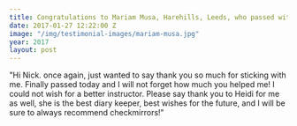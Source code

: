 ```yaml
---
title: Congratulations to Mariam Musa, Harehills, Leeds, who passed with Nick.
date: 2017-01-27 12:22:00 Z
image: "/img/testimonial-images/mariam-musa.jpg"
year: 2017
layout: post
---
```


"Hi Nick. once again, just wanted to say thank you so much for sticking with me. Finally passed today and I will not forget how much you helped me! I could not wish for a better instructor. Please say thank you to Heidi for me as well, she is the best diary keeper, best wishes for the future, and I will be sure to always recommend checkmirrors!"

